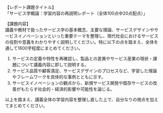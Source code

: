 【レポート課題タイトル】  
「サービス学概論：学習内容の再説明レポート（全体100点中20点配点）」

【課題内容】  
講義や教材で扱ったサービス学の基本概念、主要な理論、サービスデザインやサービスイノベーションといった重要テーマを整理し、現代社会におけるサービスの役割や意義をわかりやすく説明してください。特に以下の点を踏まえ、全体を通して1600字程度にまとめてください。

1) サービスの定義や特性を再確認し、製品との差異やサービス産業の現状・課題について講義内容に即して説明する。  
2) サービス品質や顧客満足、サービスデザインのプロセスなど、学習した理論やフレームワークを具体的な事例とともに示す。  
3) サービスイノベーションの観点から、新規サービス開発や既存サービスの改善がもたらす社会的・経済的影響や可能性を論じる。  

以上を踏まえ、講義全体の学習内容を整理し直した上で、自分なりの視点を加えてまとめてください。  